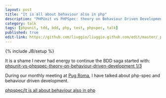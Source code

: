 ```yaml
---
layout: post
title: "It is all about behaviour also in php"
description: "PHPUnit vs PHPSpec: theory on Behaviour Driven Development 2/3"
category: talk
tags: [phpunit, tdd, bdd, php, test, phpspec, talk]
published: true
edit-link: https://github.com/liuggio/liuggio.github.com/edit/master/_posts/2013-03-10-it-is-all-about-behaviour-also-in-php.md
---
```

{% include JB/setup %}

It is a shame I never had energy to continue the BDD saga started with:
[phpunit-vs-phpspec-theory-on-behaviour-driven-development 1/3](http://welcometothebundle.com/phpunit-vs-phpspec-theory-on-behaviour-driven-development)

During our monthly meeting at [Pug Roma](http://roma.grusp.org/2013/03/incontro-di-febbraio-2013/),
I have talked about php-spec and behaviour driven development.

[phpspec/It is all about behaviour also in php](http://www.slideshare.net/liuggio/its-all-about-behaviour-also-in-php)

